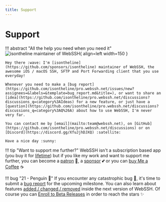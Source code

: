 ```yaml
---
title: Support
---
```


# Support

!!! abstract "All the help you need when you need it"
    ![isontheline maintainer of WebSSH](https://avatars.githubusercontent.com/u/44212923?v=4){ align=left width=150 }

    Hey there :wave: I'm [isontheline](https://github.com/sponsors/isontheline) maintainer of WebSSH, the awesome iOS / macOS SSH, SFTP and Port Forwarding client that you use everyday!

    Whenever you need to make a [bug report](https://github.com/isontheline/pro.webssh.net/issues/new?assignees=&labels=&template=bug_report.md&title=), or want to share an [idea](https://github.com/isontheline/pro.webssh.net/discussions?discussions_q=category%3AIdeas) for a new feature, or just have a [question](https://github.com/isontheline/pro.webssh.net/discussions?discussions_q=category%3AQ%26A) about how to use WebSSH, I'm never very far.

    You can contact me by [email](mailto:team@webssh.net), on [GitHub](https://github.com/isontheline/pro.webssh.net/discussions) or on [Discord](https://discord.gg/XfuJjhDJXQ) :satellite:

    Have a nice day :sunny:

!!! tip "Want to support me further?"
    WebSSH isn't a subscription based app (you buy it for [lifetime](/documentation/pricing/)) but if you like my work and want to support me further, you can become a [patron](https://en.liberapay.com/isontheline/) :construction_worker:, a [sponsor](https://github.com/sponsors/isontheline) :two_hearts: or you can [buy Me a Coffee](https://www.buymeacoffee.com/isontheline) :coffee:

!!! bug "21 - Penguin :penguin:"
    If you encounter any catastrophic bug :bug:, it's time to submit a [bug report](https://github.com/isontheline/pro.webssh.net/issues/new?assignees=&labels=&template=bug_report.md&title=) for the upcoming milestone.
    You can also learn about features [added / changed / removed](/documentation/changelog/21/) inside the next version of WebSSH.
    Of course you can [Enroll to Beta Releases](/documentation/becoming-external-tester/) in order to reach the stars :sparkles: